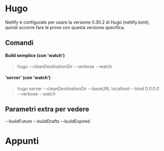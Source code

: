 # Hugo

Netlify è configurato per usare la versione 0.30.2 di Hugo (netlify.toml), quindi occorre fare le prove con questa versione specifica.


## Comandi

#### Build semplice (con 'watch')
> hugo --cleanDestinationDir --verbose --watch

#### 'server' (con 'watch')
> hugo server --cleanDestinationDir --baseURL localhost --bind 0.0.0.0 --verbose --watch


## Parametri extra per vedere 
--buildFuture --buildDrafts --buildExpired


# Appunti

